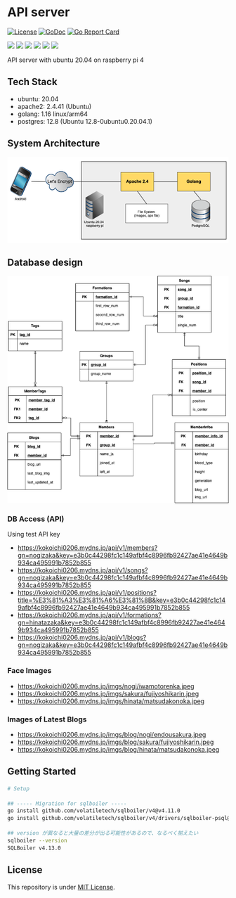 # API server

[![License](https://img.shields.io/badge/license-MIT-blue)](./LICENSE)
[![GoDoc](https://img.shields.io/badge/godoc-reference-5272B4)](https://pkg.go.dev/github.com/android-project-46group/api-server)
[![Go Report Card](https://goreportcard.com/badge/android-project-46group/api-server)](http://goreportcard.com/report/android-project-46group/api-server)

[![](https://img.shields.io/badge/android-555.svg?logo=kotlin)](https://github.com/android-project-46group/android)
[![](https://img.shields.io/badge/server-555.svg?logo=go)](https://github.com/android-project-46group/api-server)
[![](https://img.shields.io/badge/crawler-555.svg?logo=python)](https://github.com/android-project-46group/api)
[![](https://img.shields.io/badge/ios-555.svg?logo=swift)](https://github.com/android-project-46group/ios)
[![](https://img.shields.io/badge/openapi-555.svg?logo=OpenAPI+Initiative)](https://github.com/android-project-46group/open-api)
[![](https://img.shields.io/badge/pb-555.svg?logo=Raspberry+Pi)](https://github.com/android-project-46group/protobuf)

API server with ubuntu 20.04 on raspberry pi 4

## Tech Stack

-   ubuntu: 20.04
-   apache2: 2.4.41 (Ubuntu)
-   golang: 1.16 linux/arm64
-   postgres: 12.8 (Ubuntu 12.8-0ubuntu0.20.04.1)

## System Architecture

![System Architecture](./docs/system_architecture.png)

## Database design

![Database design](./docs/er.png)

### DB Access (API)

Using test API key

-   https://kokoichi0206.mydns.jp/api/v1/members?gn=nogizaka&key=e3b0c44298fc1c149afbf4c8996fb92427ae41e4649b934ca495991b7852b855
-   https://kokoichi0206.mydns.jp/api/v1/songs?gn=nogizaka&key=e3b0c44298fc1c149afbf4c8996fb92427ae41e4649b934ca495991b7852b855
-   https://kokoichi0206.mydns.jp/api/v1/positions?title=%E3%81%A3%E3%81%A6%E3%81%8B&key=e3b0c44298fc1c149afbf4c8996fb92427ae41e4649b934ca495991b7852b855
-   https://kokoichi0206.mydns.jp/api/v1/formations?gn=hinatazaka&key=e3b0c44298fc1c149afbf4c8996fb92427ae41e4649b934ca495991b7852b855
-   https://kokoichi0206.mydns.jp/api/v1/blogs?gn=nogizaka&key=e3b0c44298fc1c149afbf4c8996fb92427ae41e4649b934ca495991b7852b855

### Face Images

-   https://kokoichi0206.mydns.jp/imgs/nogi/iwamotorenka.jpeg
-   https://kokoichi0206.mydns.jp/imgs/sakura/fujiyoshikarin.jpeg
-   https://kokoichi0206.mydns.jp/imgs/hinata/matsudakonoka.jpeg

### Images of Latest Blogs

-   https://kokoichi0206.mydns.jp/imgs/blog/nogi/endousakura.jpeg
-   https://kokoichi0206.mydns.jp/imgs/blog/sakura/fujiyoshikarin.jpeg
-   https://kokoichi0206.mydns.jp/imgs/blog/hinata/matsudakonoka.jpeg

## Getting Started

```sh
# Setup

## ----- Migration for sqlboiler -----
go install github.com/volatiletech/sqlboiler/v4@v4.11.0
go install github.com/volatiletech/sqlboiler/v4/drivers/sqlboiler-psql@latest

## version が異なると大量の差分が出る可能性があるので、なるべく揃えたい
sqlboiler --version
SQLBoiler v4.13.0
```

## License

This repository is under [MIT License](./LICENSE).

